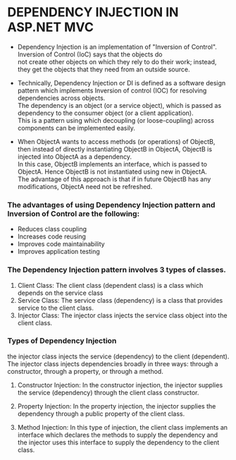 # DEPENDENCY INJECTION IN ASP.NET MVC
 -  Dependency Injection is an implementation of "Inversion of Control". Inversion of Control (IoC) says that the objects do <br>
  not create other objects on which  they rely to do their work; instead, they get the objects that they need from an outside source.

- Technically, Dependency Injection or DI is defined as a software design pattern which implements Inversion of control (IOC) for 
resolving dependencies across objects. <br>
The dependency is an object (or a service object), which is passed as dependency to the consumer object (or a client application). <br>
This is a pattern using which decoupling (or loose-coupling) across components can be implemented easily.

- When ObjectA wants to access methods (or operations) of ObjectB, then instead of directly instantiating ObjectB in ObjectA,
 ObjectB is injected into ObjectA as a dependency. <br>
In this case, ObjectB implements an interface, which is passed to ObjectA. Hence ObjectB is not instantiated using new in ObjectA. <br>
The advantage of this approach is that if in future ObjectB has any modifications, ObjectA need not be refreshed.

### The advantages of using Dependency Injection pattern and Inversion of Control are the following:

- Reduces class coupling
- Increases code reusing
- Improves code maintainability
- Improves application testing

### The Dependency Injection pattern involves 3 types of classes.

1) Client Class: The client class (dependent class) is a class which depends on the service class
2) Service Class: The service class (dependency) is a class that provides service to the client class.
3) Injector Class: The injector class injects the service class object into the client class.

### Types of Dependency Injection
 the injector class injects the service (dependency) to the client (dependent). <br>
 The injector class injects dependencies broadly in three ways: through a constructor, through a property, or through a method.

1) Constructor Injection: In the constructor injection, the injector supplies the service (dependency) through the client class constructor.

2) Property Injection: In the property injection, the injector supplies the dependency through a public property of the client class.

3) Method Injection: In this type of injection, the client class implements an interface which declares the methods to supply the dependency and <br>
  the injector uses this interface to supply the dependency to the client class.
